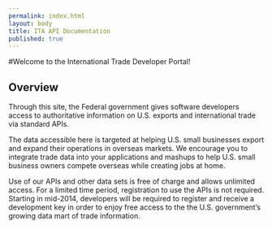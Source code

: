 ```yaml
---
permalink: index.html
layout: body
title: ITA API Documentation
published: true
---
```


#Welcome to the International Trade Developer Portal!

## Overview
Through this site, the Federal government gives software developers access to authoritative information on U.S. exports and international trade via standard APIs.

The data accessible here is targeted at helping U.S. small businesses export and expand their operations in overseas markets. We encourage you to integrate trade data into your applications and mashups to help U.S. small business owners compete overseas while creating jobs at home.

Use of our APIs and other data sets is free of charge and allows unlimited access. For a limited time period, registration to use the APIs is not required. Starting in mid-2014, developers will be required to register and receive a development key in order to enjoy free access to the the U.S. government’s growing data mart of trade information.
